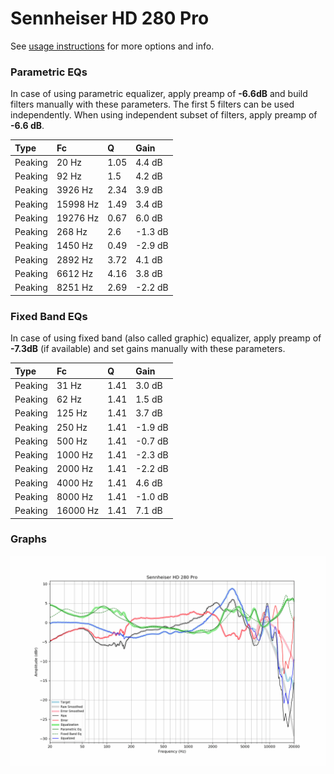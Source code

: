 # Sennheiser HD 280 Pro
See [usage instructions](https://github.com/jaakkopasanen/AutoEq#usage) for more options and info.

### Parametric EQs
In case of using parametric equalizer, apply preamp of **-6.6dB** and build filters manually
with these parameters. The first 5 filters can be used independently.
When using independent subset of filters, apply preamp of **-6.6 dB**.

| Type    | Fc       |    Q | Gain    |
|:--------|:---------|:-----|:--------|
| Peaking | 20 Hz    | 1.05 | 4.4 dB  |
| Peaking | 92 Hz    | 1.5  | 4.2 dB  |
| Peaking | 3926 Hz  | 2.34 | 3.9 dB  |
| Peaking | 15998 Hz | 1.49 | 3.4 dB  |
| Peaking | 19276 Hz | 0.67 | 6.0 dB  |
| Peaking | 268 Hz   | 2.6  | -1.3 dB |
| Peaking | 1450 Hz  | 0.49 | -2.9 dB |
| Peaking | 2892 Hz  | 3.72 | 4.1 dB  |
| Peaking | 6612 Hz  | 4.16 | 3.8 dB  |
| Peaking | 8251 Hz  | 2.69 | -2.2 dB |

### Fixed Band EQs
In case of using fixed band (also called graphic) equalizer, apply preamp of **-7.3dB**
(if available) and set gains manually with these parameters.

| Type    | Fc       |    Q | Gain    |
|:--------|:---------|:-----|:--------|
| Peaking | 31 Hz    | 1.41 | 3.0 dB  |
| Peaking | 62 Hz    | 1.41 | 1.5 dB  |
| Peaking | 125 Hz   | 1.41 | 3.7 dB  |
| Peaking | 250 Hz   | 1.41 | -1.9 dB |
| Peaking | 500 Hz   | 1.41 | -0.7 dB |
| Peaking | 1000 Hz  | 1.41 | -2.3 dB |
| Peaking | 2000 Hz  | 1.41 | -2.2 dB |
| Peaking | 4000 Hz  | 1.41 | 4.6 dB  |
| Peaking | 8000 Hz  | 1.41 | -1.0 dB |
| Peaking | 16000 Hz | 1.41 | 7.1 dB  |

### Graphs
![](./Sennheiser%20HD%20280%20Pro.png)